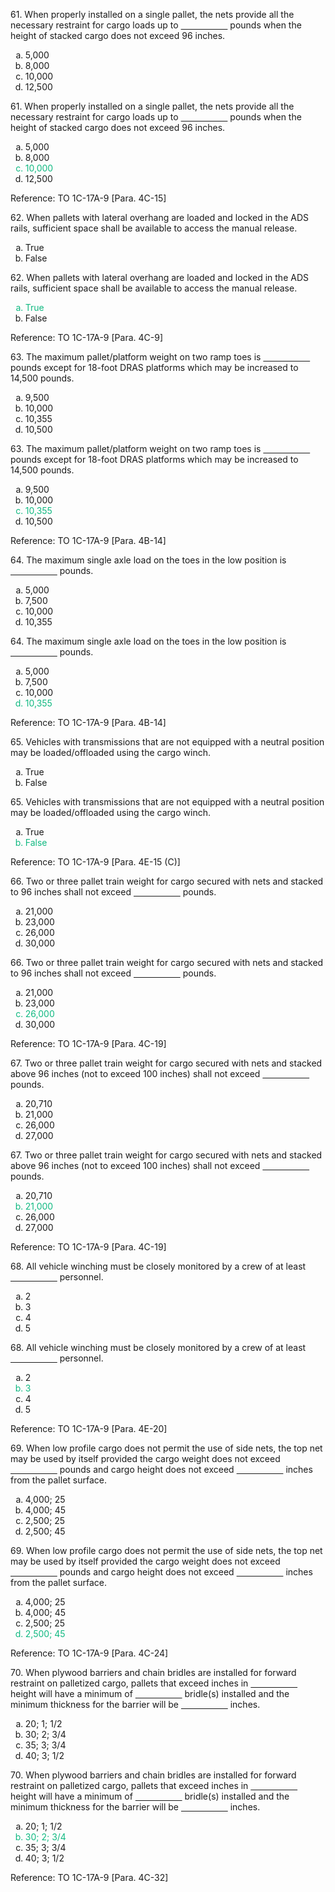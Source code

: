 <section data-auto-animate>
<p>61. When properly installed on a single pallet, the nets provide all the necessary restraint for cargo loads up to <span style="text-decoration: underline; white-space: pre;">                   </span> pounds when the height of stacked cargo does not exceed 96 inches.</p>
<ol>
<li type="a">5,000</li>
<li type="a">8,000</li>
<li type="a">10,000</li>
<li type="a">12,500</li>
</ol>
</section>

<section>
<section data-auto-animate>
<p>61. When properly installed on a single pallet, the nets provide all the necessary restraint for cargo loads up to <span style="text-decoration: underline; white-space: pre;">                   </span> pounds when the height of stacked cargo does not exceed 96 inches.</p>
<ol>
<li type="a">5,000</li>
<li type="a">8,000</li>
<li type="a" style="color: #10B981;">10,000</li>
<li type="a">12,500</li>
</ol>
</section>
<section>Reference: TO 1C-17A-9 [Para. 4C-15]</section>
</section>

<section data-auto-animate>
<p>62. When pallets with lateral overhang are loaded and locked in the ADS rails, sufficient space shall be available to access the manual release.</p>
<ol>
<li type="a">True</li>
<li type="a">False</li>
</ol>
</section>

<section>
<section data-auto-animate>
<p>62. When pallets with lateral overhang are loaded and locked in the ADS rails, sufficient space shall be available to access the manual release.</p>
<ol>
<li type="a" style="color: #10B981;">True</li>
<li type="a">False</li>
</ol>
</section>
<section>Reference: TO 1C-17A-9 [Para. 4C-9]</section>
</section>

<section data-auto-animate>
<p>63. The maximum pallet/platform weight on two ramp toes is <span style="text-decoration: underline; white-space: pre;">                   </span> pounds except for 18-foot DRAS platforms which may be increased to 14,500 pounds.</p>
<ol>
<li type="a">9,500</li>
<li type="a">10,000</li>
<li type="a">10,355</li>
<li type="a">10,500</li>
</ol>
</section>

<section>
<section data-auto-animate>
<p>63. The maximum pallet/platform weight on two ramp toes is <span style="text-decoration: underline; white-space: pre;">                   </span> pounds except for 18-foot DRAS platforms which may be increased to 14,500 pounds.</p>
<ol>
<li type="a">9,500</li>
<li type="a">10,000</li>
<li type="a" style="color: #10B981;">10,355</li>
<li type="a">10,500</li>
</ol>
</section>
<section>Reference: TO 1C-17A-9 [Para. 4B-14]</section>
</section>

<section data-auto-animate>
<p>64. The maximum single axle load on the toes in the low position is <span style="text-decoration: underline; white-space: pre;">                   </span> pounds.</p>
<ol>
<li type="a">5,000</li>
<li type="a">7,500</li>
<li type="a">10,000</li>
<li type="a">10,355</li>
</ol>
</section>

<section>
<section data-auto-animate>
<p>64. The maximum single axle load on the toes in the low position is <span style="text-decoration: underline; white-space: pre;">                   </span> pounds.</p>
<ol>
<li type="a">5,000</li>
<li type="a">7,500</li>
<li type="a">10,000</li>
<li type="a" style="color: #10B981;">10,355</li>
</ol>
</section>
<section>Reference: TO 1C-17A-9 [Para. 4B-14]</section>
</section>

<section data-auto-animate>
<p>65. Vehicles with transmissions that are not equipped with a neutral position may be loaded/offloaded using the cargo winch.</p>
<ol>
<li type="a">True</li>
<li type="a">False</li>
</ol>
</section>

<section>
<section data-auto-animate>
<p>65. Vehicles with transmissions that are not equipped with a neutral position may be loaded/offloaded using the cargo winch.</p>
<ol>
<li type="a">True</li>
<li type="a" style="color: #10B981;">False</li>
</ol>
</section>
<section>Reference: TO 1C-17A-9 [Para. 4E-15 (C)]</section>
</section>

<section data-auto-animate>
<p>66. Two or three pallet train weight for cargo secured with nets and stacked to 96 inches shall not exceed <span style="text-decoration: underline; white-space: pre;">                   </span> pounds.</p>
<ol>
<li type="a">21,000</li>
<li type="a">23,000</li>
<li type="a">26,000</li>
<li type="a">30,000</li>
</ol>
</section>

<section>
<section data-auto-animate>
<p>66. Two or three pallet train weight for cargo secured with nets and stacked to 96 inches shall not exceed <span style="text-decoration: underline; white-space: pre;">                   </span> pounds.</p>
<ol>
<li type="a">21,000</li>
<li type="a">23,000</li>
<li type="a" style="color: #10B981;">26,000</li>
<li type="a">30,000</li>
</ol>
</section>
<section>Reference: TO 1C-17A-9 [Para. 4C-19]</section>
</section>

<section data-auto-animate>
<p>67. Two or three pallet train weight for cargo secured with nets and stacked above 96 inches (not to exceed 100 inches) shall not exceed <span style="text-decoration: underline; white-space: pre;">                   </span> pounds.</p>
<ol>
<li type="a">20,710</li>
<li type="a">21,000</li>
<li type="a">26,000</li>
<li type="a">27,000</li>
</ol>
</section>

<section>
<section data-auto-animate>
<p>67. Two or three pallet train weight for cargo secured with nets and stacked above 96 inches (not to exceed 100 inches) shall not exceed <span style="text-decoration: underline; white-space: pre;">                   </span> pounds.</p>
<ol>
<li type="a">20,710</li>
<li type="a" style="color: #10B981;">21,000</li>
<li type="a">26,000</li>
<li type="a">27,000</li>
</ol>
</section>
<section>Reference: TO 1C-17A-9 [Para. 4C-19]</section>
</section>

<section data-auto-animate>
<p>68. All vehicle winching must be closely monitored by a crew of at least <span style="text-decoration: underline; white-space: pre;">                   </span> personnel.</p>
<ol>
<li type="a">2</li>
<li type="a">3</li>
<li type="a">4</li>
<li type="a">5</li>
</ol>
</section>

<section>
<section data-auto-animate>
<p>68. All vehicle winching must be closely monitored by a crew of at least <span style="text-decoration: underline; white-space: pre;">                   </span> personnel.</p>
<ol>
<li type="a">2</li>
<li type="a" style="color: #10B981;">3</li>
<li type="a">4</li>
<li type="a">5</li>
</ol>
</section>
<section>Reference: TO 1C-17A-9 [Para. 4E-20]</section>
</section>

<section data-auto-animate>
<p>69. When low profile cargo does not permit the use of side nets, the top net may be used by itself provided the cargo weight does not exceed <span style="text-decoration: underline; white-space: pre;">                   </span> pounds and cargo height does not exceed <span style="text-decoration: underline; white-space: pre;">                   </span> inches from the pallet surface.</p>
<ol>
<li type="a">4,000; 25</li>
<li type="a">4,000; 45</li>
<li type="a">2,500; 25</li>
<li type="a">2,500; 45</li>
</ol>
</section>

<section>
<section data-auto-animate>
<p>69. When low profile cargo does not permit the use of side nets, the top net may be used by itself provided the cargo weight does not exceed <span style="text-decoration: underline; white-space: pre;">                   </span> pounds and cargo height does not exceed <span style="text-decoration: underline; white-space: pre;">                   </span> inches from the pallet surface.</p>
<ol>
<li type="a">4,000; 25</li>
<li type="a">4,000; 45</li>
<li type="a">2,500; 25</li>
<li type="a" style="color: #10B981;">2,500; 45</li>
</ol>
</section>
<section>Reference: TO 1C-17A-9 [Para. 4C-24]</section>
</section>

<section data-auto-animate>
<p>70. When plywood barriers and chain bridles are installed for forward restraint on palletized cargo, pallets that exceed inches in <span style="text-decoration: underline; white-space: pre;">                   </span> height will have a minimum of <span style="text-decoration: underline; white-space: pre;">                   </span> bridle(s) installed and the minimum thickness for the barrier will be <span style="text-decoration: underline; white-space: pre;">                   </span> inches.</p>
<ol>
<li type="a">20; 1; 1/2</li>
<li type="a">30; 2; 3/4</li>
<li type="a">35; 3; 3/4</li>
<li type="a">40; 3; 1/2</li>
</ol>
</section>

<section>
<section data-auto-animate>
<p>70. When plywood barriers and chain bridles are installed for forward restraint on palletized cargo, pallets that exceed inches in <span style="text-decoration: underline; white-space: pre;">                   </span> height will have a minimum of <span style="text-decoration: underline; white-space: pre;">                   </span> bridle(s) installed and the minimum thickness for the barrier will be <span style="text-decoration: underline; white-space: pre;">                   </span> inches.</p>
<ol>
<li type="a">20; 1; 1/2</li>
<li type="a" style="color: #10B981;">30; 2; 3/4</li>
<li type="a">35; 3; 3/4</li>
<li type="a">40; 3; 1/2</li>
</ol>
</section>
<section>Reference: TO 1C-17A-9 [Para. 4C-32]</section>
</section>
